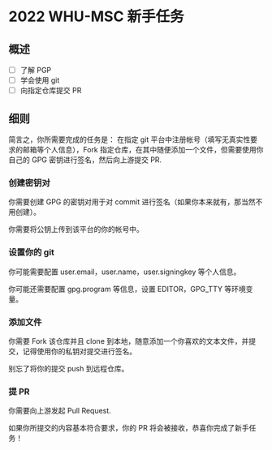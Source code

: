 # 2022 WHU-MSC 新手任务

## 概述
- [ ] 了解 PGP
- [ ] 学会使用 git
- [ ] 向指定仓库提交 PR

## 细则
简言之，你所需要完成的任务是：
在指定 git 平台中注册帐号（填写无真实性要求的邮箱等个人信息），Fork 指定仓库，在其中随便添加一个文件，但需要使用你自己的 GPG 密钥进行签名，然后向上游提交 PR.

### 创建密钥对
你需要创建 GPG 的密钥对用于对 commit 进行签名（如果你本来就有，那当然不用创建）。

你需要将公钥上传到该平台的你的帐号中。

### 设置你的 git
你可能需要配置 user.email，user.name，user.signingkey 等个人信息。

你可能还需要配置 gpg.program 等信息，设置 EDITOR，GPG_TTY 等环境变量。

### 添加文件
你需要 Fork 该仓库并且 clone 到本地，随意添加一个你喜欢的文本文件，并提交，记得使用你的私钥对提交进行签名。

别忘了将你的提交 push 到远程仓库。

### 提 PR
你需要向上游发起 Pull Request.

如果你所提交的内容基本符合要求，你的 PR 将会被接收，恭喜你完成了新手任务！


